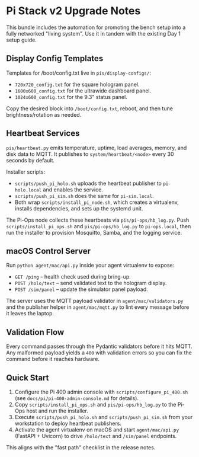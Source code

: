 # Pi Stack v2 Upgrade Notes

This bundle includes the automation for promoting the bench setup into a fully networked "living system". Use it in tandem with the existing Day 1 setup guide.

## Display Config Templates

Templates for /boot/config.txt live in `pis/display-configs/`:

- `720x720_config.txt` for the square hologram panel.
- `1600x600_config.txt` for the ultrawide dashboard panel.
- `1024x600_config.txt` for the 9.3" status panel.

Copy the desired block into `/boot/config.txt`, reboot, and then tune brightness/rotation as needed.

## Heartbeat Services

`pis/heartbeat.py` emits temperature, uptime, load averages, memory, and disk data to MQTT. It publishes to `system/heartbeat/<node>` every 30 seconds by default.

Installer scripts:

- `scripts/push_pi_holo.sh` uploads the heartbeat publisher to `pi-holo.local` and enables the service.
- `scripts/push_pi_sim.sh` does the same for `pi-sim.local`.
- Both wrap `scripts/install_pi_node.sh`, which creates a virtualenv, installs dependencies, and sets up the systemd unit.

The Pi-Ops node collects these heartbeats via `pis/pi-ops/hb_log.py`. Push `scripts/install_pi_ops.sh` and `pis/pi-ops/hb_log.py` to `pi-ops.local`, then run the installer to provision Mosquitto, Samba, and the logging service.

## macOS Control Server

Run `python agent/mac/api.py` inside your agent virtualenv to expose:

- `GET /ping` – health check used during bring-up.
- `POST /holo/text` – send validated text to the hologram display.
- `POST /sim/panel` – update the simulator panel payload.

The server uses the MQTT payload validator in `agent/mac/validators.py` and the publisher helper in `agent/mac/mqtt.py` to lint every message before it leaves the laptop.

## Validation Flow

Every command passes through the Pydantic validators before it hits MQTT. Any malformed payload yields a `400` with validation errors so you can fix the command before it reaches hardware.

## Quick Start

1. Configure the Pi 400 admin console with `scripts/configure_pi_400.sh` (see `docs/pi/pi-400-admin-console.md` for details).
2. Copy `scripts/install_pi_ops.sh` and `pis/pi-ops/hb_log.py` to the Pi-Ops host and run the installer.
3. Execute `scripts/push_pi_holo.sh` and `scripts/push_pi_sim.sh` from your workstation to deploy heartbeat publishers.
4. Activate the agent virtualenv on macOS and start `agent/mac/api.py` (FastAPI + Uvicorn) to drive `/holo/text` and `/sim/panel` endpoints.

This aligns with the "fast path" checklist in the release notes.
